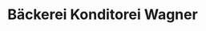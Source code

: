 ---
title: "Bäckerei Konditorei Wagner"
url: /mering/baeckerei-konditorei-wagner/
shop: Bäckerei
---